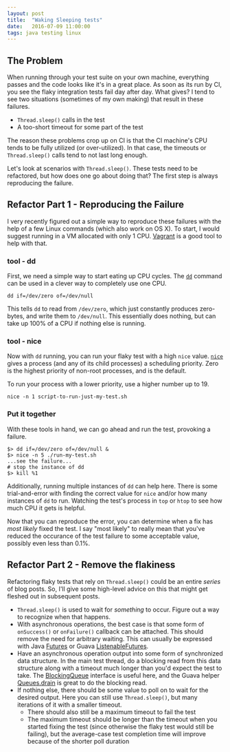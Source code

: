 ```yaml
---
layout: post
title:  "Waking Sleeping tests"
date:   2016-07-09 11:00:00
tags: java testing linux
---
```


## The Problem

When running through your test suite on your own machine, everything passes and the code looks like it's in a great place.  As soon as its run by CI, you see the flaky integration tests fail day after day.  What gives?  I tend to see two situations (sometimes of my own making) that result in these failures.

* `Thread.sleep()` calls in the test
* A too-short timeout for some part of the test

The reason these problems crop up on CI is that the CI machine's CPU tends to be fully utilized (or over-utilized).  In that case, the timeouts or `Thread.sleep()` calls tend to not last long enough.

Let's look at scenarios with `Thread.sleep()`.  These tests need to be refactored, but how does one go about doing that?  The first step is always reproducing the failure.

## Refactor Part 1 - Reproducing the Failure

I very recently figured out a simple way to reproduce these failures with the help of a few Linux commands (which also work on OS X).  To start, I would suggest running in a VM allocated with only 1 CPU.  [Vagrant](https://www.vagrantup.com/docs/getting-started/) is a good tool to help with that.

### tool - dd

First, we need a simple way to start eating up CPU cycles.  The [`dd`](http://man7.org/linux/man-pages/man1/dd.1.html) command can be used in a clever way to completely use one CPU.

```
dd if=/dev/zero of=/dev/null
```

This tells `dd` to read from `/dev/zero`, which just constantly produces zero-bytes, and write them to `/dev/null`.  This essentially does nothing, but can take up 100% of a CPU if nothing else is running.

### tool - nice

Now with `dd` running, you can run your flaky test with a high `nice` value.  [`nice`](http://man7.org/linux/man-pages/man1/nice.1.html) gives a process (and any of its child processes) a scheduling priority.  Zero is the highest priority of non-root processes, and is the default.

To run your process with a lower priority, use a higher number up to 19.

```
nice -n 1 script-to-run-just-my-test.sh
```

### Put it together

With these tools in hand, we can go ahead and run the test, provoking a failure.

```
$> dd if=/dev/zero of=/dev/null &
$> nice -n 5 ./run-my-test.sh
...see the failure...
# stop the instance of dd
$> kill %1
```

Additionally, running multiple instances of `dd` can help here.  There is some trial-and-error with finding the correct value for `nice` and/or how many instances of `dd` to run.  Watching the test's process in `top` or `htop` to see how much CPU it gets is helpful.

Now that you can reproduce the error, you can determine when a fix has _most likely_ fixed the test.  I say "most likely" to really mean that you've reduced the occurance of the test failure to some acceptable value, possibly even less than 0.1%.

## Refactor Part 2 - Remove the flakiness

Refactoring flaky tests that rely on `Thread.sleep()` could be an entire _series_ of blog posts.  So, I'll give some high-level advice on this that might get fleshed out in subsequent posts.

* `Thread.sleep()` is used to wait for _something_ to occur.  Figure out a way to recognize when that happens.
* With asynchronous operations, the best case is that some form of `onSuccess()` or `onFailure()` callback can be attached.  This should remove the need for arbitrary waiting.  This can usually be expressed with Java [Futures](https://docs.oracle.com/javase/7/docs/api/java/util/concurrent/Future.html) or Guava [ListenableFutures](https://github.com/google/guava/wiki/ListenableFutureExplained).
* Have an asynchronous operation output into some form of synchronized data structure.  In the main test thread, do a blocking read from this data structure along with a timeout much longer than you'd expect the test to take.  The [BlockingQueue](https://docs.oracle.com/javase/7/docs/api/java/util/concurrent/BlockingQueue.html) interface is useful here, and the Guava helper [Queues.drain](https://google.github.io/guava/releases/14.0/api/docs/com/google/common/collect/Queues.html#drain(java.util.concurrent.BlockingQueue,%20java.util.Collection,%20int,%20long,%20java.util.concurrent.TimeUnit)) is great to do the blocking read.
* If nothing else, there should be some value to poll on to wait for the desired output.  Here you can still use `Thread.sleep()`, but many iterations of it with a smaller timeout.
  * There should also still be a maximum timeout to fail the test
  * The maximum timeout should be longer than the timeout when you started fixing the test (since otherwise the flaky test would still be failing), but the average-case test completion time will improve because of the shorter poll duration
